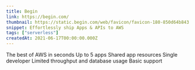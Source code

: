 ```yaml
---
title: Begin
link: https://begin.com/
thumbnail: https://static.begin.com/web/favicon/favicon-180-850d64b843.png
snippet: Effortlessly ship Apps & APIs to AWS
tags: ["serverless"]
createdAt: 2021-06-17T00:00:00.000Z
---
```

The best of AWS in seconds
Up to 5 apps
Shared app resources
Single developer
Limited throughput and database usage
Basic support